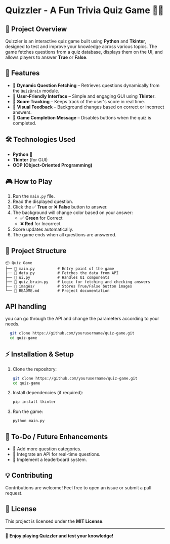 # Quizzler - A Fun Trivia Quiz Game 🧠🎉

## 📌 Project Overview
Quizzler is an interactive quiz game built using **Python** and **Tkinter**, designed to test and improve your knowledge across various topics. The game fetches questions from a quiz database, displays them on the UI, and allows players to answer **True** or **False**.

## 🚀 Features
- 🔹 **Dynamic Question Fetching** – Retrieves questions dynamically from the `QuizBrain` module.
- 🔹 **User-Friendly Interface** – Simple and engaging GUI using **Tkinter**.
- 🔹 **Score Tracking** – Keeps track of the user's score in real time.
- 🔹 **Visual Feedback** – Background changes based on correct or incorrect answers.
- 🔹 **Game Completion Message** – Disables buttons when the quiz is completed.

## 🛠️ Technologies Used
- **Python** 🐍
- **Tkinter** (for GUI)
- **OOP (Object-Oriented Programming)**

## 🎮 How to Play
1. Run the `main.py` file.
2. Read the displayed question.
3. Click the ✅ **True** or ❌ **False** button to answer.
4. The background will change color based on your answer:
   - ✅ **Green** for Correct
   - ❌ **Red** for Incorrect
5. Score updates automatically.
6. The game ends when all questions are answered.

## 📂 Project Structure
```
📦 Quiz Game
├── 📜 main.py          # Entry point of the game
├── 📜 data.py          # Fetches the data from API
├── 📜 ui.py            # Handles UI components
├── 📜 quiz_brain.py    # Logic for fetching and checking answers
├── 📂 images/          # Stores True/False button images
└── 📜 README.md        # Project documentation
```

## API handling
you can go through the API and change the parameters according to your needs.
 ```bash
   git clone https://github.com/yourusername/quiz-game.git
   cd quiz-game
   ```

## ⚡ Installation & Setup
1. Clone the repository:
   ```bash
   git clone https://github.com/yourusername/quiz-game.git
   cd quiz-game
   ```
2. Install dependencies (if required):
   ```bash
   pip install tkinter
   ```
3. Run the game:
   ```bash
   python main.py
   ```

## 🎯 To-Do / Future Enhancements
- 🌟 Add more question categories.
- 🌟 Integrate an API for real-time questions.
- 🌟 Implement a leaderboard system.

## 💡 Contributing
Contributions are welcome! Feel free to open an issue or submit a pull request.

## 📜 License
This project is licensed under the **MIT License**.

---

🚀 **Enjoy playing Quizzler and test your knowledge!**

